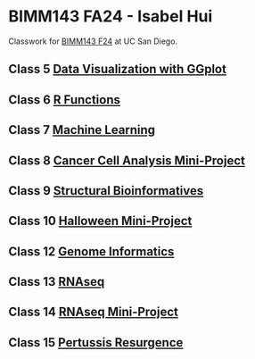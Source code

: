 # BIMM143 FA24 - Isabel Hui
Classwork for [BIMM143 F24](https://github.com/izzyhui/bimm143_1/) at UC San Diego.

## Class 5 [Data Visualization with GGplot]()

## Class 6 [R Functions]()

## Class 7 [Machine Learning](https://github.com/izzyhui/bimm143_1/blob/main/Class%2007/Class-7-Machine-Learning-I.pdf)

## Class 8 [Cancer Cell Analysis Mini-Project](https://github.com/izzyhui/bimm143_1/blob/main/Class%2008%20Mini%20Project/Class-8-Mini-Project.pdf)

## Class 9 [Structural Bioinformatives](https://github.com/izzyhui/bimm143_1/blob/main/Class%2009/Class-9.pdf)

## Class 10 [Halloween Mini-Project](https://github.com/izzyhui/bimm143_1/blob/main/Class%2010/Class-10.pdf)

## Class 12 [Genome Informatics](https://github.com/izzyhui/bimm143_1/blob/main/Class%2012/Class-12.pdf)

## Class 13 [RNAseq](https://github.com/izzyhui/bimm143_1/blob/main/Class%2013/Class-13.pdf)

## Class 14 [RNAseq Mini-Project]()

## Class 15 [Pertussis Resurgence]()
